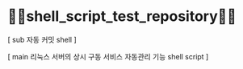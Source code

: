 # 🤦‍♂️shell_script_test_repository🤦‍♂️

[ sub 자동 커밋 shell ]

[ main 리눅스 서버의 상시 구동 서비스 자동관리 기능 shell script ]
